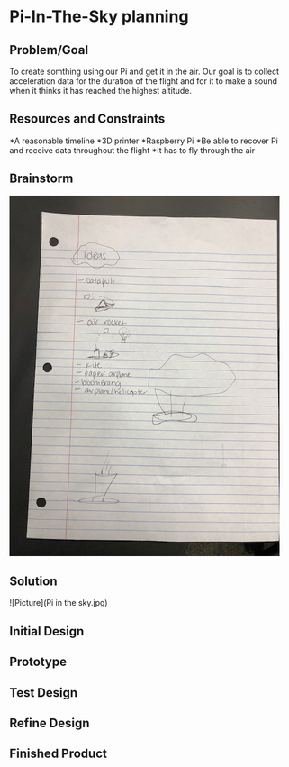 # Pi-In-The-Sky planning

## Problem/Goal

   To create somthing using our Pi and get it in the air. Our goal is to collect acceleration data for the duration of the flight and for it to make a sound when it thinks it has reached the highest altitude. 

## Resources and Constraints

*A reasonable timeline
*3D printer
*Raspberry Pi
*Be able to recover Pi and receive data throughout the flight
*It has to fly through the air

## Brainstorm

![Picture](brain.jpg)


## Solution

![Picture](Pi in the sky.jpg)

## Initial Design

## Prototype

## Test Design

## Refine Design

## Finished Product
